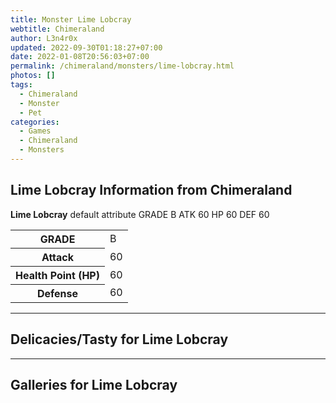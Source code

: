 ```yaml
---
title: Monster Lime Lobcray
webtitle: Chimeraland
author: L3n4r0x
updated: 2022-09-30T01:18:27+07:00
date: 2022-01-08T20:56:03+07:00
permalink: /chimeraland/monsters/lime-lobcray.html
photos: []
tags:
  - Chimeraland
  - Monster
  - Pet
categories:
  - Games
  - Chimeraland
  - Monsters
---
```


<section id="bootstrap-wrapper"><link rel="stylesheet" href="https://cdn.statically.io/gh/dimaslanjaka/Web-Manajemen/40ac3225/css/bootstrap-4.5-wrapper.css"/><h1>Lime Lobcray Information from Chimeraland</h1><p><b>Lime Lobcray</b> default attribute GRADE B ATK 60 HP 60 DEF 60<table><tr><th>GRADE</th><td>B</td></tr><tr><th>Attack</th><td>60</td></tr><tr><th>Health Point (HP)</th><td>60</td></tr><tr><th>Defense</th><td>60</td></tr></table></p><hr/><h2>Delicacies/Tasty for Lime Lobcray</h2><hr/><div id="gallery"><h2>Galleries for Lime Lobcray</h2><div class="row"></div></div></section>